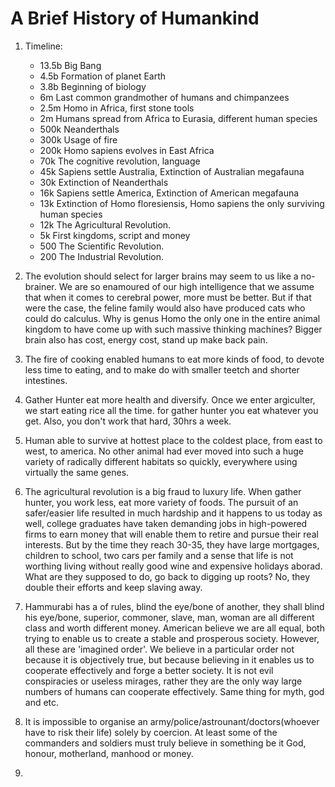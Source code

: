 # A Brief History of Humankind

1. Timeline:
    - 13.5b Big Bang
    - 4.5b Formation of planet Earth
    - 3.8b Beginning of biology
    - 6m Last common grandmother of humans and chimpanzees
    - 2.5m Homo in Africa, first stone tools
    - 2m Humans spread from Africa to Eurasia, different human species
    - 500k Neanderthals
    - 300k Usage of fire
    - 200k Homo sapiens evolves in East Africa
    - 70k The cognitive revolution, language
    - 45k Sapiens settle Australia, Extinction of Australian megafauna
    - 30k Extinction of Neanderthals
    - 16k Sapiens settle America, Extinction of American megafauna
    - 13k Extinction of Homo floresiensis, Homo sapiens the only surviving human species
    - 12k The Agricultural Revolution.
    - 5k First kingdoms, script and money
    - 500 The Scientific Revolution.
    - 200 The Industrial Revolution.
    
2. The evolution should select for larger brains may seem to us like a no-brainer. We are so enamoured of our high intelligence that we assume that when it comes to cerebral power, more must be better. But if that were the case, the feline family would also have produced cats who could do calculus. Why is genus Homo the only one in the entire animal kingdom to have come up with such massive thinking machines? Bigger brain also has cost, energy cost, stand up make back pain.
3. The fire of cooking enabled humans to eat more kinds of food, to devote less time to eating, and to make do with smaller teetch and shorter intestines.
4. Gather Hunter eat more health and diversify. Once we enter argiculter, we start eating rice all the time. for gather hunter you eat whatever you get. Also, you don't work that hard, 30hrs a week. 
5. Human able to survive at hottest place to the coldest place, from east to west, to america. No other animal had ever moved into such a huge variety of radically different habitats so quickly, everywhere using virtually the same genes. 
6. The agricultural revolution is a big fraud to luxury life. When gather hunter, you work less, eat more variety of foods. The pursuit of an safer/easier life resulted in much hardship and it happens to us today as well, college graduates have taken demanding jobs in high-powered firms to earn money that will enable them to retire and pursue their real interests. But by the time they reach 30-35, they have large mortgages, children to school, two cars per family and a sense that life is not worthing living without really good wine and expensive holidays aborad. What are they supposed to do, go back to digging up roots? No, they double their efforts and keep slaving away. 
7. Hammurabi has a of rules, blind the eye/bone of another, they shall blind his eye/bone, superior, commoner, slave, man, woman are all different class and worth different money. American believe we are all equal, both trying to enable us to create a stable and prosperous society. However, all these are 'imagined order'. We believe in a particular order not because it is objectively true, but because believing in it enables us to cooperate effectively and forge a better society. It is not evil conspiracies or useless mirages, rather they are the only way large numbers of humans can cooperate effectively. Same thing for myth, god and etc. 
8. It is impossible to organise an army/police/astrounant/doctors(whoever have to risk their life) solely by coercion. At least some of the commanders and soldiers must truly believe in something be it God, honour, motherland, manhood or money. 
9. 
